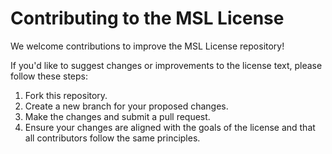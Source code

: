 # Contributing to the MSL License

We welcome contributions to improve the MSL License repository!

If you'd like to suggest changes or improvements to the license text, please follow these steps:

1. Fork this repository.
2. Create a new branch for your proposed changes.
3. Make the changes and submit a pull request.
4. Ensure your changes are aligned with the goals of the license and that all contributors follow the same principles.
